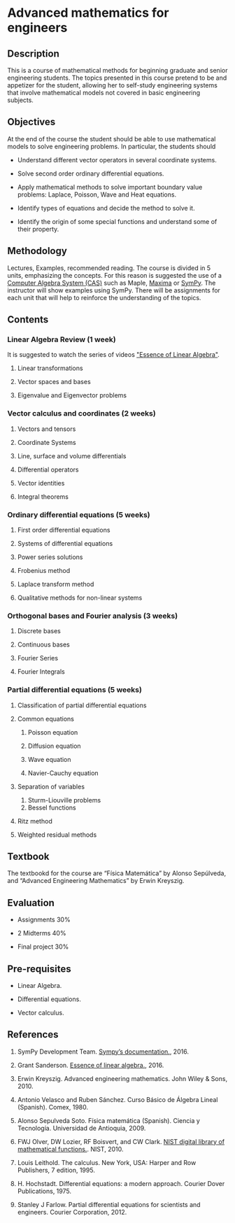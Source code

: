 # Advanced mathematics for engineers

## Description

This is a course of mathematical methods for beginning graduate and senior
engineering students. The topics presented in this course pretend to be
and appetizer for the student, allowing her to self-study engineering
systems that involve mathematical models not covered in basic engineering
subjects.


## Objectives

At the end of the course the student should be able to use mathematical
models to solve engineering problems. In particular, the students
should

-   Understand different vector operators in several coordinate
    systems.

-   Solve second order ordinary differential equations.

-   Apply mathematical methods to solve important boundary value problems:
    Laplace, Poisson, Wave and Heat equations.

-   Identify types of equations and decide the method to solve it.

-   Identify the origin of some special functions and understand some of
    their property.


## Methodology

Lectures, Examples, recommended reading. The course is divided in 5 units,
emphasizing the concepts. For this reason is suggested the use of a [Computer
Algebra System (CAS)](https://en.wikipedia.org/wiki/Computer_algebra_system)
such as Maple, [Maxima](http://maxima.sourceforge.net/) or
[SymPy](http://www.sympy.org/en/index.html). The instructor will show examples
using SymPy. There will be assignments for each unit that will help to
reinforce the understanding of the topics.

## Contents

### Linear Algebra Review (1 week)

It is suggested to watch the series of videos
["Essence of Linear Algebra"](http://www.3blue1brown.com/essence-of-linear-algebra/).

1.  Linear transformations

2.  Vector spaces and bases

3.  Eigenvalue and Eigenvector problems

### Vector calculus and coordinates (2 weeks)

1.  Vectors and tensors

2.  Coordinate Systems

3.  Line, surface and volume differentials

4.  Differential operators

5.  Vector identities

6.  Integral theorems

### Ordinary differential equations (5 weeks)

1.  First order differential equations

2.  Systems of differential equations

3.  Power series solutions

4.  Frobenius method

5.  Laplace transform method

6.  Qualitative methods for non-linear systems

### Orthogonal bases and Fourier analysis (3 weeks)

1.  Discrete bases

2.  Continuous bases

3.  Fourier Series

4.  Fourier Integrals

### Partial differential equations (5 weeks)

1.  Classification of partial differential equations

2.  Common equations

    1.  Poisson equation

    2.  Diffusion equation

    3.  Wave equation

    4.  Navier-Cauchy equation

3.  Separation of variables

    1.  Sturm-Liouville problems
    2.  Bessel functions

4.  Ritz method

5.  Weighted residual methods

## Textbook

The textbookd for the course are “Física Matemática” by Alonso Sepúlveda, and
“Advanced Engineering Mathematics” by Erwin Kreyszig.


## Evaluation

-   Assignments 30%

-   2 Midterms 40%

-   Final project 30%

## Pre-requisites

-   Linear Algebra.

-   Differential equations.

-   Vector calculus.

## References

1.  SymPy Development Team. [Sympy’s documentation.](http://docs.sympy.org/latest/index.html), 2016.

2.  Grant Sanderson. [Essence of linear algebra.](http://www.3blue1brown.com/essence-of-linear-algebra/), 2016.

3.  Erwin Kreyszig. Advanced engineering mathematics. John Wiley & Sons, 2010.

4.  Antonio Velasco and Ruben Sánchez. Curso Básico de Álgebra Lineal (Spanish).
    Comex, 1980.

5.  Alonso Sepulveda Soto. Fı́sica matemática (Spanish). Ciencia y Tecnologı́a.
    Universidad de Antioquia, 2009.

6.  FWJ Olver, DW Lozier, RF Boisvert, and CW Clark. [NIST digital library of mathematical functions.](http://dlmf.nist.gov). NIST, 2010.

7.  Louis Leithold. The calculus. New York, USA: Harper and Row Publishers,
    7 edition, 1995.

8.  H. Hochstadt. Differential equations: a modern approach. Courier Dover
    Publications, 1975.

9.  Stanley J Farlow. Partial differential equations for scientists and
    engineers. Courier Corporation, 2012.
